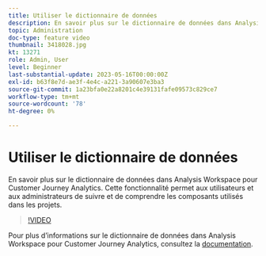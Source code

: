 ```yaml
---
title: Utiliser le dictionnaire de données
description: En savoir plus sur le dictionnaire de données dans Analysis Workspace pour Customer Journey Analytics. Cette fonctionnalité permet aux utilisateurs et aux administrateurs de suivre et de comprendre les composants utilisés dans les projets. 
topic: Administration
doc-type: feature video
thumbnail: 3418028.jpg
kt: 13271
role: Admin, User
level: Beginner
last-substantial-update: 2023-05-16T00:00:00Z
exl-id: b63f8e7d-ae3f-4e4c-a221-3a90607e3ba3
source-git-commit: 1a23bfa0e22a8201c4e39131fafe09573c829ce7
workflow-type: tm+mt
source-wordcount: '78'
ht-degree: 0%

---
```


# Utiliser le dictionnaire de données

En savoir plus sur le dictionnaire de données dans Analysis Workspace pour Customer Journey Analytics. Cette fonctionnalité permet aux utilisateurs et aux administrateurs de suivre et de comprendre les composants utilisés dans les projets. 

>[!VIDEO](https://video.tv.adobe.com/v/3422282/?quality=12&learn=on&captions=fre_fr)

Pour plus d’informations sur le dictionnaire de données dans Analysis Workspace pour Customer Journey Analytics, consultez la [documentation](https://experienceleague.adobe.com/docs/analytics-platform/using/cja-components/data-dictionary/data-dictionary-overview.html?lang=fr).
